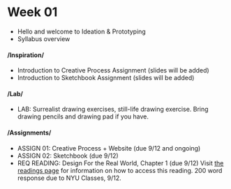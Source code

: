 # Week 01 

* Hello and welcome to Ideation & Prototyping
* Syllabus overview

#### /Inspiration/

* Introduction to Creative Process Assignment (slides will be added)
* Introduction to Sketchbook Assignment (slides will be added)

#### /Lab/

* LAB: Surrealist drawing exercises, still-life drawing exercise. Bring drawing pencils and drawing pad if you have. 

#### /Assignments/ 

* ASSIGN 01: Creative Process + Website (due 9/12 and ongoing)
* ASSIGN 02: Sketchbook (due 9/12)
* REQ READING: Design For the Real World, Chapter 1 (due 9/12) Visit [the readings page](readings.md) for information on how to access this reading. 200 word response due to NYU Classes, 9/12. 
